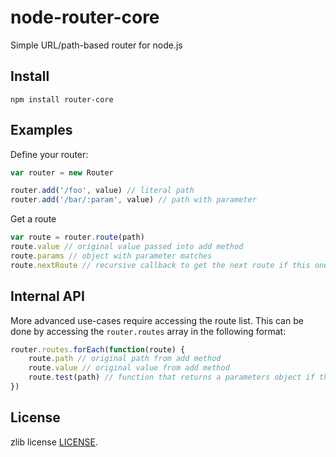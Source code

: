 node-router-core
================

Simple URL/path-based router for node.js

Install
------

    npm install router-core

Examples
--------

Define your router:

```js
var router = new Router

router.add('/foo', value) // literal path
router.add('/bar/:param', value) // path with parameter
```

Get a route

```js
var route = router.route(path)
route.value // original value passed into add method
route.params // object with parameter matches
route.nextRoute // recursive callback to get the next route if this one isn't good enough
```

Internal API
------------

More advanced use-cases require accessing the route list. This can be done by accessing the `router.routes` array in the
following format:

```js
router.routes.forEach(function(route) {
    route.path // original path from add method
    route.value // original value from add method
    route.test(path) // function that returns a parameters object if the path matches, or false
})
```

License
-------
zlib license [LICENSE](LICENSE).